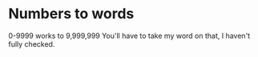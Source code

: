 # Numbers to words
0-9999 works to 9,999,999
You'll have to take my word on that, I haven't fully checked.<br/>
